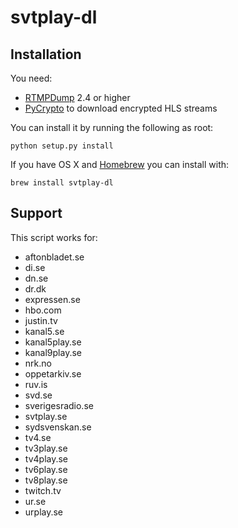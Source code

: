svtplay-dl
==========
Installation
------------
You need:

* [RTMPDump](http://rtmpdump.mplayerhq.hu/) 2.4 or higher
* [PyCrypto](https://www.dlitz.net/software/pycrypto/) to download encrypted HLS streams

You can install it by running the following as root:

    python setup.py install

If you have OS X and [Homebrew](http://mxcl.github.com/homebrew/)
you can install with:

    brew install svtplay-dl

Support
-------
This script works for:

* aftonbladet.se
* di.se
* dn.se
* dr.dk
* expressen.se
* hbo.com
* justin.tv
* kanal5.se
* kanal5play.se
* kanal9play.se
* nrk.no
* oppetarkiv.se
* ruv.is
* svd.se
* sverigesradio.se
* svtplay.se
* sydsvenskan.se
* tv4.se
* tv3play.se
* tv4play.se
* tv6play.se
* tv8play.se
* twitch.tv
* ur.se
* urplay.se
